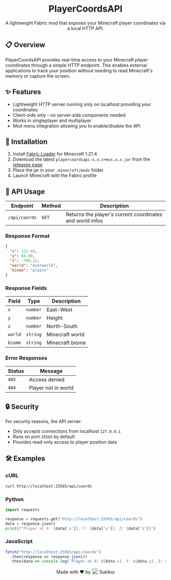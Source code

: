 <div align="center">

# PlayerCoordsAPI

A lightweight Fabric mod that exposes your Minecraft player coordinates via a local HTTP API.

</div>

## 📋 Overview

PlayerCoordsAPI provides real-time access to your Minecraft player coordinates through a simple HTTP endpoint. This enables external applications to track your position without needing to read Minecraft's memory or capture the screen.

## ✨ Features

- Lightweight HTTP server running only on localhost providing your coordinates
- Client-side only - no server-side components needed
- Works in singleplayer and multiplayer
- Mod menu integration allowing you to enable/disable the API

## 🚀 Installation

1. Install [Fabric Loader](https://fabricmc.net/use/) for Minecraft 1.21.4
2. Download the latest `playercoordsapi-x.x.x+mcx.x.x.jar` from the [releases page](https://github.com/Sukikui/PlayerCoordsAPI/releases)
3. Place the jar in your `.minecraft/mods` folder
4. Launch Minecraft with the Fabric profile

## 🔌 API Usage

| Endpoint      | Method | Description                                              |
|---------------|--------|----------------------------------------------------------|
| `/api/coords` | `GET`  | Returns the player's current coordinates and world infos |

### Response Format

```json
{
  "x": 123.45,
  "y": 64.00,
  "z": -789.12,
  "world": "overworld",
  "biome": "plains"
}
```

### Response Fields

| Field   | Type     | Description     |
|---------|----------|-----------------|
| `x`     | `number` | East-West       |
| `y`     | `number` | Height          |
| `z`     | `number` | North-South     |
| `world` | `string` | Minecraft world |
| `biome` | `string` | Minecraft biome |

### Error Responses

| Status | Message             |
|--------|---------------------|
| `403`  | Access denied       |
| `404`  | Player not in world |

## 🔒 Security

For security reasons, the API server:
- Only accepts connections from localhost `127.0.0.1`
- Runs on port `25565` by default
- Provides read-only access to player position data

## 🛠️ Examples

### cURL
```bash
curl http://localhost:25565/api/coords
```

### Python
```python
import requests

response = requests.get("http://localhost:25565/api/coords")
data = response.json()
print(f"Player at X: {data['x']}, Y: {data['y']}, Z: {data['z']}")
```

### JavaScript
```javascript
fetch("http://localhost:25565/api/coords")
  .then(response => response.json())
  .then(data => console.log(`Player at X: ${data.x}, Y: ${data.y}, Z: ${data.z}`));
```

<div align="center">
Made with ❤️ by 
<img src="https://crafatar.com/avatars/7d2159e810514c3eb504c279cadd4273?size=100&overlay" width="20" height="20" style="vertical-align: -3px;"> 
Sukikui
</div>